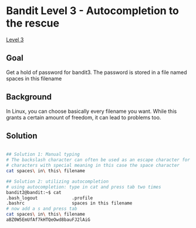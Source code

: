 Bandit Level 3 - Autocompletion to the rescue 
=============================================

[Level 3](https://overthewire.org/wargames/bandit/bandit3.html)

Goal
----

Get a hold of password for bandit3. 
The password is stored in a file named
spaces in this filename


Background
----------

In Linux, you can choose basically every filename you want. 
While this grants a certain amount of freedom, it can lead
to problems too. 

Solution
--------

```sh

## Solution 1: Manual typing
# The backslash character can often be used as an escape character for 
# characters with special meaning in this case the space character
cat spaces\ in\ this\ filename

## Solution 2: utilizing autocompletion
# using autocompletion: type in cat and press tab two times
bandit2@bandit:~$ cat 
.bash_logout             .profile                 
.bashrc                  spaces in this filename  
# now add a s and press tab
cat spaces\ in\ this\ filename 
aBZ0W5EmUfAf7kHTQeOwd8bauFJ2lAiG
```
